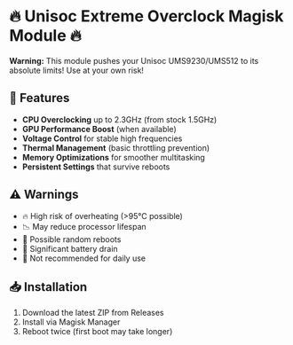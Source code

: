 # 🔥 Unisoc Extreme Overclock Magisk Module 🔥

**Warning:** This module pushes your Unisoc UMS9230/UMS512 to its absolute limits! Use at your own risk!

## 📌 Features
- **CPU Overclocking** up to 2.3GHz (from stock 1.5GHz)
- **GPU Performance Boost** (when available)
- **Voltage Control** for stable high frequencies
- **Thermal Management** (basic throttling prevention)
- **Memory Optimizations** for smoother multitasking
- **Persistent Settings** that survive reboots

## ⚠️ Warnings
- 🔥 High risk of overheating (>95°C possible)
- 📉 May reduce processor lifespan
- 🔄 Possible random reboots
- 🔋 Significant battery drain
- 🚫 Not recommended for daily use

## 📥 Installation
1. Download the latest ZIP from Releases
2. Install via Magisk Manager
3. Reboot twice (first boot may take longer)
